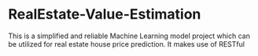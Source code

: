 # RealEstate-Value-Estimation
This is a simplified and reliable Machine Learning model project which can be utilized for real estate house price prediction. It makes use of RESTful 